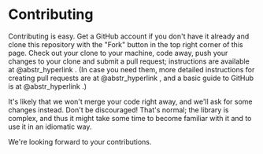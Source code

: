 # Contributing

Contributing is easy. Get a GitHub account if you don't have it already and clone this repository with the "Fork" button in the top right corner of this page. Check out your clone to your machine, code away, push your changes to your clone and submit a pull request; instructions are available at @abstr_hyperlink . (In case you need them, more detailed instructions for creating pull requests are at @abstr_hyperlink , and a basic guide to GitHub is at @abstr_hyperlink .)

It's likely that we won't merge your code right away, and we'll ask for some changes instead. Don't be discouraged! That's normal; the library is complex, and thus it might take some time to become familiar with it and to use it in an idiomatic way.

We're looking forward to your contributions.
